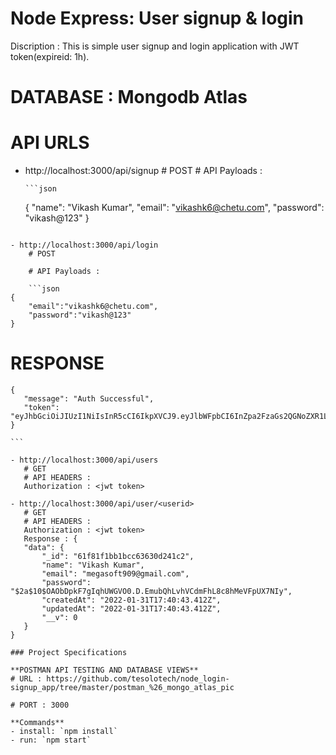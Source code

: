 # Node Express: User signup & login

Discription : This is simple user signup and login application with JWT token(expireid: 1h).

# DATABASE : Mongodb Atlas

# API URLS

- http://localhost:3000/api/signup # POST # API Payloads :

      ```json

  {
  "name": "Vikash Kumar",
  "email": "vikashk6@chetu.com",
  "password": "vikash@123"
  }

````

- http://localhost:3000/api/login
    # POST

    # API Payloads :

    ```json
{
	"email":"vikashk6@chetu.com",
	"password":"vikash@123"
}
````

# RESPONSE

````
{
   "message": "Auth Successful",
   "token": "eyJhbGciOiJIUzI1NiIsInR5cCI6IkpXVCJ9.eyJlbWFpbCI6InZpa2FzaGs2QGNoZXR1LmNvbSIsInVzZXJJZCI6IjYxZjgxZjk4ZjVjMDJlMzczNTU3NzllZSIsImlhdCI6MTY0MzY1MTIyNiwiZXhwIjoxNjQzNjU0ODI2fQ.bAEJmYATV4UxoChp6y0Gdi4vn6PB5BgqB3hAc4wB5eI"
}

```

- http://localhost:3000/api/users
   # GET
   # API HEADERS :
   Authorization : <jwt token>

- http://localhost:3000/api/user/<userid>
   # GET
   # API HEADERS :
   Authorization : <jwt token>
   Response : {
   "data": {
       "_id": "61f81f1bb1bcc63630d241c2",
       "name": "Vikash Kumar",
       "email": "megasoft909@gmail.com",
       "password": "$2a$10$OAObDpkF7gIqhUWGVO0.D.EmubQhLvhVCdmFhL8c8hMeVFpUX7NIy",
       "createdAt": "2022-01-31T17:40:43.412Z",
       "updatedAt": "2022-01-31T17:40:43.412Z",
       "__v": 0
   }
}

### Project Specifications

**POSTMAN API TESTING AND DATABASE VIEWS**
# URL : https://github.com/tesolotech/node_login-signup_app/tree/master/postman_%26_mongo_atlas_pic

# PORT : 3000

**Commands**
- install: `npm install`
- run: `npm start`
````
